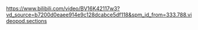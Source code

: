 https://www.bilibili.com/video/BV16K42117w3?vd_source=b7200d0eaee914e9c128dcabce5df118&spm_id_from=333.788.videopod.sections